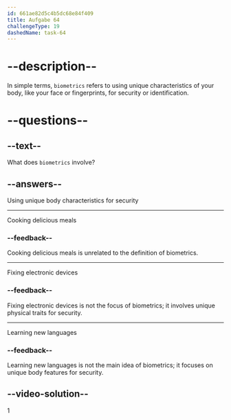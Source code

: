 ```yaml
---
id: 661ae82d5c4b5dc68e84f409
title: Aufgabe 64
challengeType: 19
dashedName: task-64
---
```


# --description--

In simple terms, `biometrics` refers to using unique characteristics of your body, like your face or fingerprints, for security or identification.

# --questions--

## --text--

What does `biometrics` involve?

## --answers--

Using unique body characteristics for security

---

Cooking delicious meals

### --feedback--

Cooking delicious meals is unrelated to the definition of biometrics.

---

Fixing electronic devices

### --feedback--

Fixing electronic devices is not the focus of biometrics; it involves unique physical traits for security.

---

Learning new languages

### --feedback--

Learning new languages is not the main idea of biometrics; it focuses on unique body features for security.

## --video-solution--

1
